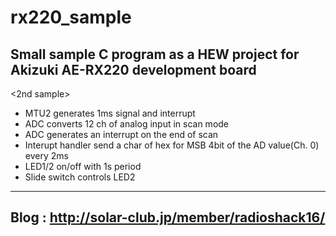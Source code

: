 # rx220_sample
Small sample C program as a HEW project for Akizuki AE-RX220 development board
------
<2nd sample>
- MTU2 generates 1ms signal and interrupt
- ADC converts 12 ch of analog input in scan mode
- ADC generates an interrupt on the end of scan
- Interupt handler send a char of hex for MSB 4bit of the AD value(Ch. 0)
  every 2ms
- LED1/2 on/off with 1s period
- Slide switch controls LED2
-----
Blog : http://solar-club.jp/member/radioshack16/
-----
